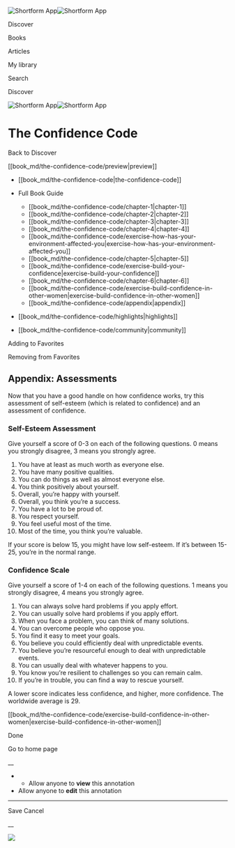 ![Shortform App](/img/logo.36a2399e.svg)![Shortform App](/img/logo-dark.70c1b072.svg)

Discover

Books

Articles

My library

Search

Discover

![Shortform App](/img/logo.36a2399e.svg)![Shortform App](/img/logo-dark.70c1b072.svg)

# The Confidence Code

Back to Discover

[[book_md/the-confidence-code/preview|preview]]

  * [[book_md/the-confidence-code|the-confidence-code]]
  * Full Book Guide

    * [[book_md/the-confidence-code/chapter-1|chapter-1]]
    * [[book_md/the-confidence-code/chapter-2|chapter-2]]
    * [[book_md/the-confidence-code/chapter-3|chapter-3]]
    * [[book_md/the-confidence-code/chapter-4|chapter-4]]
    * [[book_md/the-confidence-code/exercise-how-has-your-environment-affected-you|exercise-how-has-your-environment-affected-you]]
    * [[book_md/the-confidence-code/chapter-5|chapter-5]]
    * [[book_md/the-confidence-code/exercise-build-your-confidence|exercise-build-your-confidence]]
    * [[book_md/the-confidence-code/chapter-6|chapter-6]]
    * [[book_md/the-confidence-code/exercise-build-confidence-in-other-women|exercise-build-confidence-in-other-women]]
    * [[book_md/the-confidence-code/appendix|appendix]]
  * [[book_md/the-confidence-code/highlights|highlights]]
  * [[book_md/the-confidence-code/community|community]]



Adding to Favorites 

Removing from Favorites 

## Appendix: Assessments

Now that you have a good handle on how confidence works, try this assessment of self-esteem (which is related to confidence) and an assessment of confidence.

### Self-Esteem Assessment

Give yourself a score of 0-3 on each of the following questions. 0 means you strongly disagree, 3 means you strongly agree.

  1. You have at least as much worth as everyone else.
  2. You have many positive qualities.
  3. You can do things as well as almost everyone else. 
  4. You think positively about yourself.
  5. Overall, you’re happy with yourself.
  6. Overall, you think you’re a success.
  7. You have a lot to be proud of.
  8. You respect yourself.
  9. You feel useful most of the time.
  10. Most of the time, you think you’re valuable.



If your score is below 15, you might have low self-esteem. If it’s between 15-25, you’re in the normal range.

### Confidence Scale

Give yourself a score of 1-4 on each of the following questions. 1 means you strongly disagree, 4 means you strongly agree.

  1. You can always solve hard problems if you apply effort.
  2. You can usually solve hard problems if you apply effort.
  3. When you face a problem, you can think of many solutions.
  4. You can overcome people who oppose you.
  5. You find it easy to meet your goals.
  6. You believe you could efficiently deal with unpredictable events.
  7. You believe you’re resourceful enough to deal with unpredictable events.
  8. You can usually deal with whatever happens to you.
  9. You know you’re resilient to challenges so you can remain calm.
  10. If you’re in trouble, you can find a way to rescue yourself.



A lower score indicates less confidence, and higher, more confidence. The worldwide average is 29.

[[book_md/the-confidence-code/exercise-build-confidence-in-other-women|exercise-build-confidence-in-other-women]]

Done

Go to home page 

__

  *   * Allow anyone to **view** this annotation
  * Allow anyone to **edit** this annotation



* * *

Save Cancel

__




![](https://bat.bing.com/action/0?ti=56018282&Ver=2&mid=fe1d2c6c-5b11-4b88-aaf4-47493ad21eda&sid=1711133063fa11eebdec89a8b8ae3bbc&vid=171147a063fa11eea7440fcfeb230d96&vids=0&msclkid=N&pi=0&lg=en-US&sw=800&sh=600&sc=24&nwd=1&tl=Shortform%20%7C%20The%20Confidence%20Code&p=https%3A%2F%2Fwww.shortform.com%2Fapp%2Fbook%2Fthe-confidence-code%2Fappendix&r=&lt=420&evt=pageLoad&sv=1&rn=77319)
